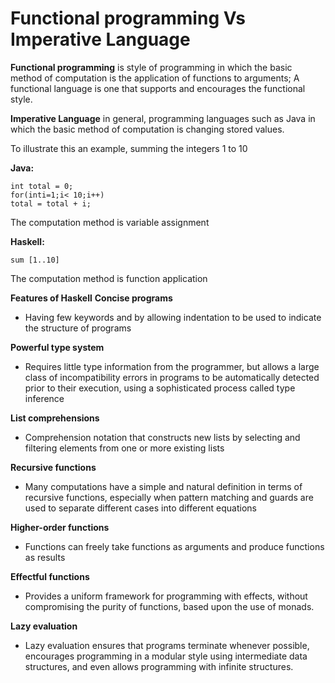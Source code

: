 # Functional programming Vs Imperative Language
**Functional programming**
is style of programming in which the basic method of computation is the application of functions to arguments; A functional language is one that supports and encourages the functional style.

**Imperative Language**
in general, programming languages such as Java in which the basic method of computation is changing stored values.

To illustrate this an example, summing the integers 1 to 10

**Java:**
```
int total = 0;
for(inti=1;i< 10;i++)
total = total + i;
```
The computation method is variable assignment

**Haskell:**
```
sum [1..10]
```
The computation method is function application

**Features of Haskell**
**Concise programs**
- Having few keywords and by allowing indentation to be used to indicate the structure of programs

**Powerful type system**
- Requires little type information from the programmer, but allows a large class of incompatibility errors in programs to be automatically detected prior to their execution, using a sophisticated process called type inference

**List comprehensions**
- Comprehension notation that constructs new lists by selecting and filtering elements from one or more existing lists

**Recursive functions**
- Many computations have a simple and natural definition in terms of recursive functions, especially when pattern matching and guards are used to separate different cases into different equations

**Higher-order functions**
- Functions can freely take functions as arguments and produce functions as results

**Effectful functions**
- Provides a uniform framework for programming with effects, without compromising the purity of functions, based upon the use of monads.

**Lazy evaluation**
- Lazy evaluation ensures that programs terminate whenever possible, encourages programming in a modular style using intermediate data structures, and even allows programming with infinite structures.

